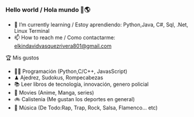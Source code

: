 ### Hello world / Hola mundo 👋🌎







- 🌱 I’m currently learning / Estoy aprendiendo: Python,Java, C#, Sql, .Net, Linux Terminal
- 📫 How to reach me / Como contactarme: elkindavidvasquezrivera801@gmail.com

🏆 Mis gustos
- 👨‍💻 Programación (Python,C/C++, JavasScript)
- ♟ Ajedrez, Sudokus, Rompecabezas
- 📚 Leer libros de tecnología, innovación, genero policial
- 💢 Movies (Anime, Manga, series)
- 🚲 Calistenia (Me gustan los deportes en general)
- 🎤 Música (De Todo:Rap, Trap, Rock, Salsa, Flamenco... etc)
<!-- BLOG-POST-LIST:END -->
